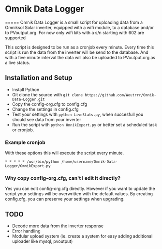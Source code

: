 # Omnik Data Logger
=====
Omnik Data Logger is a small script for uploading data from a Omniksol Solar 
inverter, equipped with a wifi module, to a database and/or to PVoutput.org. 
For now only wifi kits with a s/n starting with 602 are supported

This script is designed to be run as a cronjob every minute. Every time this 
script is run the data from the inverter will be send to the database. And with 
a five minute interval the data will also be uploaded to PVoutput.org as a live 
status.

## Installation and Setup

* Install Python
* Git clone the source with `git clone https://github.com/Woutrrr/Omnik-Data-Logger.git`
* Copy the config-org.cfg to config.cfg
* Change the settings in config.cfg
* Test your settings with `python LiveStats.py`, when succesfull you should see 
data from your inverter
* Run the script with `python OmnikExport.py` or better set a scheduled task or 
cronjob.

### Example cronjob
With these options this will execute the script every minute.

`* * * * * /usr/bin/python /home/username/Omnik-Data-Logger/OmnikExport.py`

### Why copy config-org.cfg, can't I edit it directly?
Yes you can edit config-org.cfg directly. However if you want to update the 
script your settings will be overwritten with the default values. By creating 
config.cfg, you can preserve your settings when upgrading.

## TODO
* Decode more data from the inverter response
* Error handling
* Modular upload system (ie. create a system for easy adding additional uploader like mysql, pvoutput)


